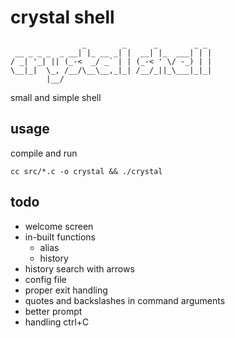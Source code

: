 # crystal shell


```
                _        _      _        _ _ 
 __ _ _ _  _ __| |_ __ _| |  __| |_  ___| | |
/ _| '_| || (_-<  _/ _` | | (_-< ' \/ -_) | |
\__|_|  \_, /__/\__\__,_|_| /__/_||_\___|_|_|
        |__/                                 
```

small and simple shell

## usage

compile and run

`cc src/*.c -o crystal && ./crystal`

## todo

- welcome screen
- in-built functions
    - alias
    - history
- history search with arrows
- config file
- proper exit handling
- quotes and backslashes in command arguments
- better prompt
- handling ctrl+C
